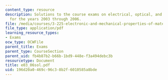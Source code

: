```yaml
---
content_type: resource
description: Solutions to the course exams on electrical, optical, and magnetic properties
  for the years 2003 through 2006.
file: /media/courses/3-225-electronic-and-mechanical-properties-of-materials-fall-2007/196d20a0469c96c38b2f6010585a8bde_e03_06sol.pdf
file_type: application/pdf
learning_resource_types:
- Exams
ocw_type: OCWFile
parent_title: Exams
parent_type: CourseSection
parent_uid: fb4b87b2-b66b-1bd9-448e-f3a494debc3b
resourcetype: Document
title: e03_06sol.pdf
uid: 196d20a0-469c-96c3-8b2f-6010585a8bde
---
```

